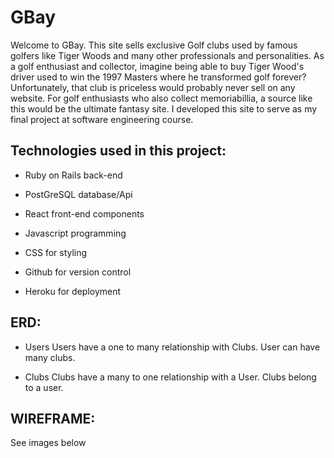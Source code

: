 # GBay

Welcome to GBay. This site sells exclusive Golf clubs used by famous golfers like Tiger Woods and many other professionals and personalities. As a golf enthusiast and collector, imagine being able to buy Tiger Wood's driver used to win the 1997 Masters where he transformed golf forever? Unfortunately, that club is priceless would probably never sell on any website. For golf enthusiasts who also collect memoriabillia, a source like this would be the ultimate fantasy site. I developed this site to serve as my final project at software engineering course.


## Technologies used in this project:

* Ruby on Rails back-end

* PostGreSQL database/Api

* React front-end components

* Javascript programming

* CSS for styling

* Github for version control

* Heroku for deployment

## ERD:

* Users
Users have a one to many relationship with Clubs.
User can have many clubs.

* Clubs
Clubs have a many to one relationship with a User.
Clubs belong to a user.

## WIREFRAME:
See images below
